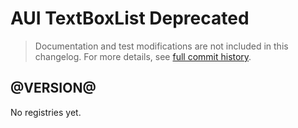 # AUI TextBoxList Deprecated

> Documentation and test modifications are not included in this changelog. For more details, see [full commit history](https://github.com/liferay/alloy-ui/commits/master-deprecated/src/aui-textboxlist-deprecated).

## @VERSION@

No registries yet.
